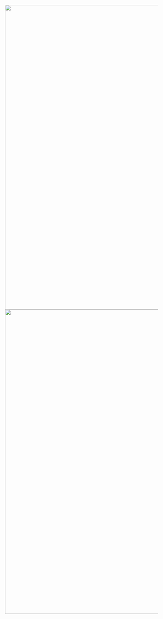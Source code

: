 <img src="https://s18.postimg.org/aghkodmsp/acme1.png" width="1000px">
<img src="https://s18.postimg.org/epmaqt5k9/acme2.png" width="1000px">

